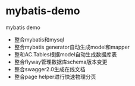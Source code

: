# mybatis-demo
mybatis demo

* 整合mybatis和mysql
* 整合mybatis generator自动生成model和mapper
* 整和AC.Tables根据model自动生成数据库表
* 整合flyway管理数据库schema版本变更
* 整合swagger2.0生成在线文档
* 整合page helper进行快速物理分页